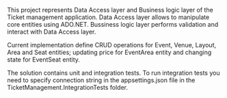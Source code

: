 This project represents Data Access layer and Business logic layer of the Ticket management application.
Data Access layer allows to manipulate core entities using ADO.NET. Bussiness logic layer performs
validation and interact with Data Access layer.

Current implementation define CRUD operations for Event, Venue, Layout, Area and Seat entities; updating price for EventArea entity
and changing state for EventSeat entity.

The solution contains unit and integration tests. To run integration tests you need to specify connection string
in the appsettings.json file in the TicketManagement.IntegrationTests folder.

